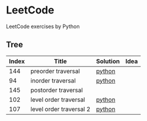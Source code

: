 # LeetCode

LeetCode exercises by Python

## Tree
| Index | Title | Solution | Idea |
| --- | --- | --- | --- |
| 144 | preorder traversal | [python](https://github.com/wshuail/leetcode/blob/master/python/144.binary-tree-preorder-traversal.py)| |
| 94 | inorder traversal | [python](https://github.com/wshuail/leetcode/blob/master/python/94.binary-tree-inorder-traversal.py) | |
| 145 | postorder traversal | |
| 102 | level order traversal | [python](https://github.com/wshuail/leetcode/blob/master/python/102.binary-tree-level-order-traversal.py) |
| 107 | level order traversal 2 | [python](https://github.com/wshuail/leetcode/blob/master/python/107.binary-tree-level-order-traversal-ii.py) | 
